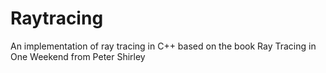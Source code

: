 # Raytracing
An implementation of ray tracing in C++ based on the book Ray Tracing in One Weekend from Peter Shirley

